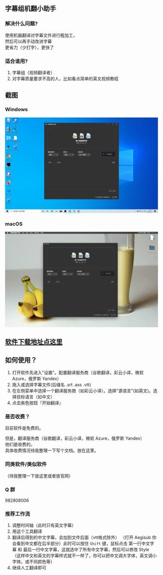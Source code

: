 ## 字幕组机翻小助手

### 解决什么问题?
使用机器翻译对字幕文件进行粗加工，   
然后可以再手动改进字幕  
更省力（少打字），更快了

### 适合谁用?
1. 字幕组（视频翻译者）
2. 对字幕质量要求不高的人，比如看点简单的英文视频教程

## 截图
### Windows
<img src="./image/win.jpg">

### macOS
<img src="./image/mac.jpg">

## [软件下载地址点这里](https://github.com/1c7/Translate-Subtitle-File/releases/tag/1.0.2)


## 如何使用？
1. 打开软件先进入"设置"。配置翻译服务商（谷歌翻译，彩云小译，微软 Azure，俄罗斯 Yandex） 
1. 拖入或选择字幕文件(后缀名 .srt .ass .vtt)
2. 在左侧菜单中选择一个翻译服务商（如彩云小译）。选择"源语言"(如英文)。选择目标语言（如中文）
3. 点击紫色按钮『开始翻译』

### 是否收费？
目前软件是免费的。   

但是，翻译服务商（谷歌翻译，彩云小译，微软 Azure，俄罗斯 Yandex）    
他们是收费的。  
具体收费情况待我整理一下写个文档。放在这里。   

### 同类软件/类似软件
（待我整理一下放这里或者放官网）

### Q 群 
982808006


### 推荐工作流
1. 调整时间轴（此时只有英文字幕）
2. 用这个工具翻译
3. 翻译后得到的中文字幕，会加到文件后面（vtt格式除外）
  （打开 Aegisub 你会看到中文都在后半部分）此时可以按住 `Shift` 键，鼠标点击 第一行中文字幕 和 最后一行中文字幕，这就选中了所有中文字幕，然后可以修改 Style
（这样中文和英文的字幕样式就不一样了，你可以把中文调大字体，英文调小字体。或不同颜色等）
4. 继续人工翻译即可
